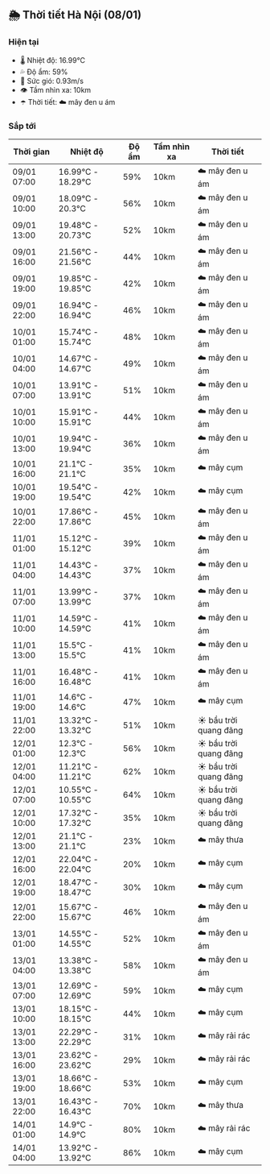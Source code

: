 ## 🌦️ Thời tiết Hà Nội (08/01)

### Hiện tại

- 🌡️ Nhiệt độ: 16.99℃
- 💦 Độ ẩm: 59%
- 💨 Sức gió: 0.93m/s
- 👁️ Tầm nhìn xa: 10km
- ☂️ Thời tiết: ☁️ mây đen u ám

### Sắp tới

| Thời gian | Nhiệt độ | Độ ẩm | Tầm nhìn xa | Thời tiết |
| --- | --- | --- | --- | --- |
| 09/01 07:00 | 16.99℃ - 18.29℃ | 59% | 10km | ☁️ mây đen u ám |
| 09/01 10:00 | 18.09℃ - 20.3℃ | 56% | 10km | ☁️ mây đen u ám |
| 09/01 13:00 | 19.48℃ - 20.73℃ | 52% | 10km | ☁️ mây đen u ám |
| 09/01 16:00 | 21.56℃ - 21.56℃ | 44% | 10km | ☁️ mây đen u ám |
| 09/01 19:00 | 19.85℃ - 19.85℃ | 42% | 10km | ☁️ mây đen u ám |
| 09/01 22:00 | 16.94℃ - 16.94℃ | 46% | 10km | ☁️ mây đen u ám |
| 10/01 01:00 | 15.74℃ - 15.74℃ | 48% | 10km | ☁️ mây đen u ám |
| 10/01 04:00 | 14.67℃ - 14.67℃ | 49% | 10km | ☁️ mây đen u ám |
| 10/01 07:00 | 13.91℃ - 13.91℃ | 51% | 10km | ☁️ mây đen u ám |
| 10/01 10:00 | 15.91℃ - 15.91℃ | 44% | 10km | ☁️ mây đen u ám |
| 10/01 13:00 | 19.94℃ - 19.94℃ | 36% | 10km | ☁️ mây đen u ám |
| 10/01 16:00 | 21.1℃ - 21.1℃ | 35% | 10km | ☁️ mây cụm |
| 10/01 19:00 | 19.54℃ - 19.54℃ | 42% | 10km | ☁️ mây cụm |
| 10/01 22:00 | 17.86℃ - 17.86℃ | 45% | 10km | ☁️ mây đen u ám |
| 11/01 01:00 | 15.12℃ - 15.12℃ | 39% | 10km | ☁️ mây đen u ám |
| 11/01 04:00 | 14.43℃ - 14.43℃ | 37% | 10km | ☁️ mây đen u ám |
| 11/01 07:00 | 13.99℃ - 13.99℃ | 37% | 10km | ☁️ mây đen u ám |
| 11/01 10:00 | 14.59℃ - 14.59℃ | 41% | 10km | ☁️ mây đen u ám |
| 11/01 13:00 | 15.5℃ - 15.5℃ | 41% | 10km | ☁️ mây đen u ám |
| 11/01 16:00 | 16.48℃ - 16.48℃ | 41% | 10km | ☁️ mây đen u ám |
| 11/01 19:00 | 14.6℃ - 14.6℃ | 47% | 10km | ☁️ mây cụm |
| 11/01 22:00 | 13.32℃ - 13.32℃ | 51% | 10km | ☀️ bầu trời quang đãng |
| 12/01 01:00 | 12.3℃ - 12.3℃ | 56% | 10km | ☀️ bầu trời quang đãng |
| 12/01 04:00 | 11.21℃ - 11.21℃ | 62% | 10km | ☀️ bầu trời quang đãng |
| 12/01 07:00 | 10.55℃ - 10.55℃ | 64% | 10km | ☀️ bầu trời quang đãng |
| 12/01 10:00 | 17.32℃ - 17.32℃ | 35% | 10km | ☀️ bầu trời quang đãng |
| 12/01 13:00 | 21.1℃ - 21.1℃ | 23% | 10km | ☁️ mây thưa |
| 12/01 16:00 | 22.04℃ - 22.04℃ | 20% | 10km | ☁️ mây cụm |
| 12/01 19:00 | 18.47℃ - 18.47℃ | 30% | 10km | ☁️ mây cụm |
| 12/01 22:00 | 15.67℃ - 15.67℃ | 46% | 10km | ☁️ mây đen u ám |
| 13/01 01:00 | 14.55℃ - 14.55℃ | 52% | 10km | ☁️ mây đen u ám |
| 13/01 04:00 | 13.38℃ - 13.38℃ | 58% | 10km | ☁️ mây đen u ám |
| 13/01 07:00 | 12.69℃ - 12.69℃ | 59% | 10km | ☁️ mây cụm |
| 13/01 10:00 | 18.15℃ - 18.15℃ | 44% | 10km | ☁️ mây cụm |
| 13/01 13:00 | 22.29℃ - 22.29℃ | 31% | 10km | ☁️ mây rải rác |
| 13/01 16:00 | 23.62℃ - 23.62℃ | 29% | 10km | ☁️ mây rải rác |
| 13/01 19:00 | 18.66℃ - 18.66℃ | 53% | 10km | ☁️ mây cụm |
| 13/01 22:00 | 16.43℃ - 16.43℃ | 70% | 10km | ☁️ mây thưa |
| 14/01 01:00 | 14.9℃ - 14.9℃ | 80% | 10km | ☁️ mây rải rác |
| 14/01 04:00 | 13.92℃ - 13.92℃ | 86% | 10km | ☁️ mây cụm |
